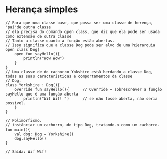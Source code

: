 <!DOCTYPE html>
<html lang="pt-br">
<head>
    <meta charset="UTF-8">
    <meta http-equiv="X-UA-Compatible" content="IE=edge">
    <meta name="viewport" content="width=device-width, initial-scale=1.0">
    <title>POO</title>
</head>
<body>
    <h1>Herança simples</h1>
       
    // Para que uma classe base, que possa ser uma classe de herença, "pai"de outra classe
    // ela precisa do comando open class, que diz que ela pode ser usada como extensão de outra classe
    // Tanto a classe quanto a função estão abertas.
    // Isso significa que a classe Dog pode ser alvo de uma hierarquia
    open class Dog{
        open fun sayHello(){             
            println("Wow Wow")
        }
    }
    // Uma classe de do cachorro Yokshire está herdando a classe Dog, todas as suas características e comportamentos da classe
    // Dog.
    class Yorkshire : Dog(){             
        override fun sayHello(){      // Override = sobrescrever a função sayHello que é uma função aberta 
            println("Wif Wif! ")      // se não fosse aberta, não seria possível. 
        }
    }
    
    // Polimorfismo. 
    // instânciar um cachorro, do tipo Dog, tratando-o como um cachorro.
    fun main(){
        val dog: Dog = Yorkshire()
        dog.sayHello()
    }
    
    // Saída: Wif Wif!
</body>
</html>
